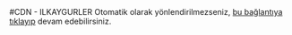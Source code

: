 <html lang="tr-TR">
<head>
<meta charset="utf-8">
<meta http-equiv="refresh" content="5; url=https://www.ilkaygurler.com/">
#CDN - ILKAYGURLER
<style>
h1{display:none}
</style>
</head>
<body>
Otomatik olarak yönlendirilmezseniz, <a href="https://www.ilkaygurler.com/"> bu bağlantıya tıklayıp</a> devam edebilirsiniz.
</body>
</html>
